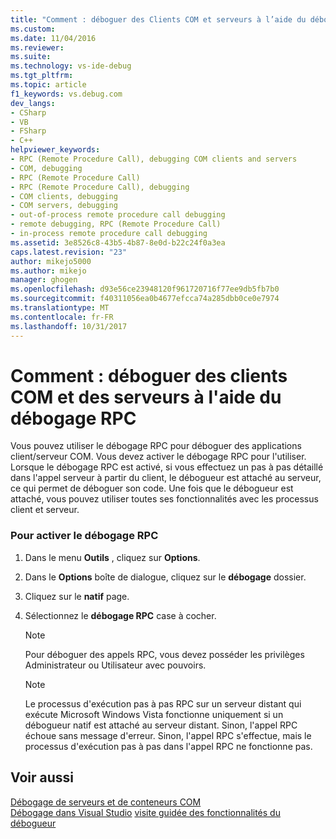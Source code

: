 ```yaml
---
title: "Comment : déboguer des Clients COM et serveurs à l’aide du débogage RPC | Documents Microsoft"
ms.custom: 
ms.date: 11/04/2016
ms.reviewer: 
ms.suite: 
ms.technology: vs-ide-debug
ms.tgt_pltfrm: 
ms.topic: article
f1_keywords: vs.debug.com
dev_langs:
- CSharp
- VB
- FSharp
- C++
helpviewer_keywords:
- RPC (Remote Procedure Call), debugging COM clients and servers
- COM, debugging
- RPC (Remote Procedure Call)
- RPC (Remote Procedure Call), debugging
- COM clients, debugging
- COM servers, debugging
- out-of-process remote procedure call debugging
- remote debugging, RPC (Remote Procedure Call)
- in-process remote procedure call debugging
ms.assetid: 3e8526c8-43b5-4b87-8e0d-b22c24f0a3ea
caps.latest.revision: "23"
author: mikejo5000
ms.author: mikejo
manager: ghogen
ms.openlocfilehash: d93e56ce23948120f961720716f77ee9db5fb7b0
ms.sourcegitcommit: f40311056ea0b4677efcca74a285dbb0ce0e7974
ms.translationtype: MT
ms.contentlocale: fr-FR
ms.lasthandoff: 10/31/2017
---
```

# <a name="how-to-debug-com-clients-and-servers-using-rpc-debugging"></a>Comment : déboguer des clients COM et des serveurs à l'aide du débogage RPC
Vous pouvez utiliser le débogage RPC pour déboguer des applications client/serveur COM. Vous devez activer le débogage RPC pour l'utiliser. Lorsque le débogage RPC est activé, si vous effectuez un pas à pas détaillé dans l'appel serveur à partir du client, le débogueur est attaché au serveur, ce qui permet de déboguer son code. Une fois que le débogueur est attaché, vous pouvez utiliser toutes ses fonctionnalités avec les processus client et serveur.  
  
### <a name="to-enable-rpc-debugging"></a>Pour activer le débogage RPC  
  
1.  Dans le menu **Outils** , cliquez sur **Options**.  
  
2.  Dans le **Options** boîte de dialogue, cliquez sur le **débogage** dossier.  
  
3.  Cliquez sur le **natif** page.  
  
4.  Sélectionnez le **débogage RPC** case à cocher.  
  
    > [!NOTE]
    >  Pour déboguer des appels RPC, vous devez posséder les privilèges Administrateur ou Utilisateur avec pouvoirs.  
  
    > [!NOTE]
    >  Le processus d'exécution pas à pas RPC sur un serveur distant qui exécute Microsoft Windows Vista fonctionne uniquement si un débogueur natif est attaché au serveur distant. Sinon, l'appel RPC échoue sans message d'erreur. Sinon, l'appel RPC s'effectue, mais le processus d'exécution pas à pas dans l'appel RPC ne fonctionne pas.  
  
## <a name="see-also"></a>Voir aussi  
 [Débogage de serveurs et de conteneurs COM](../debugger/com-server-and-container-debugging.md)  
 [Débogage dans Visual Studio](../debugger/index.md) [visite guidée des fonctionnalités du débogueur](../debugger/debugger-feature-tour.md)